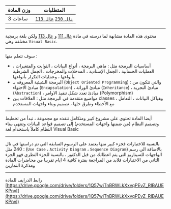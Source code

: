 | وزن المادة | المتطلبات |  
|---|---|  
| 3 ساعات |[`نال 230`](https://infosystems.blog/plan-study/course/IS-230) [`عال 113`](https://infosystems.blog/plan-study/course/CSC-113)|

---

<!-- start -->

محتوى هذه المادة مشابهة لما درسته في مادة [عال 111](https://infosystems.blog/plan-study/course/22)
و [عال 113](https://infosystems.blog/plan-study/course/25) ولكن بلغة برمجية مختلفة وهي `Visual Basic`.

---
سوف تتعلم منها :

* أساسيات البرمجة مثل : ماهي البرمجة ، أنواع البيانات ، الثوابت والمتغيرات ، العمليات الحسابية ، الجمل الإسنادية ،
  المدخلات والمخرجات ، الجمل الشرطية بأنواعها ، وعمليات التكرار بأنواعها.
* البرمجة الشيئية المعروفه بـ (`Object Oriented Programming`) والتي تتكون من : مبادئ الاحتواء (`Encapsulation`) ، مبادئ
  الوراثة (`Inheritance`) ، مبادئ التجريد (`Abstraction`) ، مبادئ تعدد شكل تنفيذ الاوامر (Polymorphism)
* مواضيع متقدمة في البرمجة مثل : العلاقات بين classes ، وهياكل البيانات ، التعامل مع الأخطاء وطرق حلها ، تصميم وبناء
  واجهات المستخدم

---
أيضا المادة تحتوي على مشروع كبير ومتكامل تنفذه مع مجموعة ، تبدأ من تخطيط وتصميم النظام (من ضمنها واجهات المستخدم) إلى
تصميم قواعد البيانات وتنتهي ببناء النظام كاملاً باستخدام لغة Visual Basic

---
بالنسبة للاختبارات فجزء كبير منها يعتمد على الرسوم السابقة التي تم دراستها في نال 240 مثل : (`Use Case`
، `Activity Diagram` ، `Sequence Diagram`) بالاضافة الى رسم الواجهات للسيناريو التي يتم اعطائك من قبل الدكتور ، بالنسبة
للجزء النظري فهو الجزء الثاني من الاختبارات فلابد من المراجعة بفترة كافية 4 ايام تقريبا من محاضرات المادة ومذكرة
التمارين

---
رابط الدرايف للمادة
[https://drive.google.com/drive/folders/1Q57wiTnBRWLkXxvqPEvZ_RIBAUEKPnvI](https://drive.google.com/drive/folders/1Q57wiTnBRWLkXxvqPEvZ_RIBAUEKPnvI)

